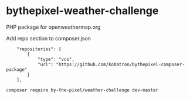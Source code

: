 # bythepixel-weather-challenge
PHP package for openweathermap.org

Add repo section to composer.json
```
    "repositories": [
        {
            "type": "vcs",
            "url": "https://github.com/kobatron/bythepixel-composer-package"
        }
    ],
```

```composer require by-the-pixel/weather-challenge dev-master```

